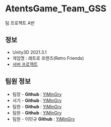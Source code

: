 # AtentsGame_Team_GSS
팀 프로젝트 A반

## 정보

- Unity3D 2021.3.1
- 게임명 : 레트로 프렌즈(Retro Friends)
- [서버 프로젝트](https://github.com/YiMinGry/C-Server)

## 팀원 정보
- 팀장 - **Github** : [YiMinGry](https://github.com/YiMinGry)
- 서기 - **Github** : [YiMinGry](https://github.com/YiMinGry)
- 팀원 - **Github** : [YiMinGry](https://github.com/YiMinGry)
- 팀원 - **Github** : [YiMinGry](https://github.com/YiMinGry)
- 팀원 - 이민규 **Github** : [YiMinGry](https://github.com/YiMinGry)
